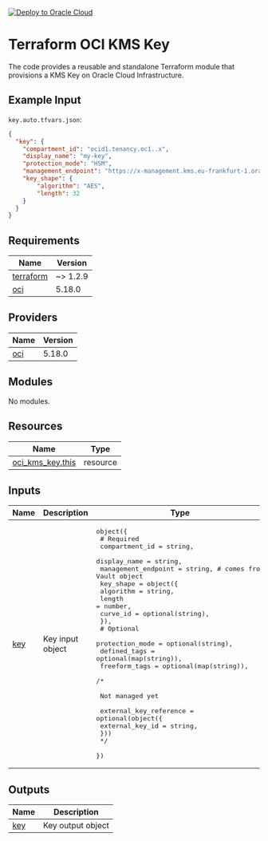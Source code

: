 [![Deploy to Oracle Cloud](https://oci-resourcemanager-plugin.plugins.oci.oraclecloud.com/latest/deploy-to-oracle-cloud.svg)](https://cloud.oracle.com/resourcemanager/stacks/create?zipUrl=https://github.com/avaloqcloud/terraform-oci-kms-key/archive/refs/heads/main.zip)
# Terraform OCI KMS Key
The code provides a reusable and standalone Terraform module that provisions a KMS Key on Oracle Cloud Infrastructure.

## Example Input
`key.auto.tfvars.json`:
```json
{
  "key": {
    "compartment_id": "ocid1.tenancy.oc1..x",
    "display_name": "my-key",
    "protection_mode": "HSM",
    "management_endpoint": "https://x-management.kms.eu-frankfurt-1.oraclecloud.com",
    "key_shape": {
        "algorithm": "AES",
        "length": 32
    }
  }
}
```
<!-- BEGIN_TF_DOCS -->
## Requirements

| Name | Version |
|------|---------|
| <a name="requirement_terraform"></a> [terraform](#requirement\_terraform) | ~> 1.2.9 |
| <a name="requirement_oci"></a> [oci](#requirement\_oci) | 5.18.0 |

## Providers

| Name | Version |
|------|---------|
| <a name="provider_oci"></a> [oci](#provider\_oci) | 5.18.0 |

## Modules

No modules.

## Resources

| Name | Type |
|------|------|
| [oci_kms_key.this](https://registry.terraform.io/providers/oracle/oci/5.18.0/docs/resources/kms_key) | resource |

## Inputs

| Name | Description | Type | Default | Required |
|------|-------------|------|---------|:--------:|
| <a name="input_key"></a> [key](#input\_key) | Key input object | <pre>object({<br>    # Required<br>    compartment_id      = string,<br>    display_name        = string,<br>    management_endpoint = string, # comes from Vault object<br>    key_shape = object({<br>      algorithm = string,<br>      length    = number,<br>      curve_id  = optional(string),<br>    }),<br>    # Optional<br>    protection_mode = optional(string),<br>    defined_tags    = optional(map(string)),<br>    freeform_tags   = optional(map(string)),<br>    /*<br><br>      Not managed yet<br><br>    external_key_reference = optional(object({<br>      external_key_id = string,<br>    }))<br>    */<br>  })</pre> | n/a | yes |

## Outputs

| Name | Description |
|------|-------------|
| <a name="output_key"></a> [key](#output\_key) | Key output object |
<!-- END_TF_DOCS -->
